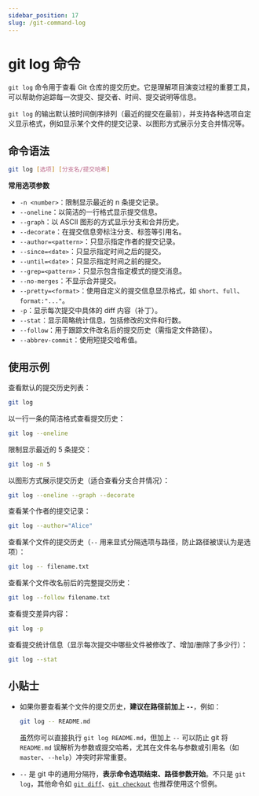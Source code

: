 ```yaml
---
sidebar_position: 17
slug: /git-command-log
---
```


# git log 命令

`git log` 命令用于查看 Git 仓库的提交历史。它是理解项目演变过程的重要工具，可以帮助你追踪每一次提交、提交者、时间、提交说明等信息。

`git log` 的输出默认按时间倒序排列（最近的提交在最前），并支持各种选项自定义显示格式，例如显示某个文件的提交记录、以图形方式展示分支合并情况等。

## 命令语法

```bash
git log [选项] [分支名/提交哈希]
```

**常用选项参数**

- `-n <number>`：限制显示最近的 n 条提交记录。
- `--oneline`：以简洁的一行格式显示提交信息。
- `--graph`：以 ASCII 图形的方式显示分支和合并历史。
- `--decorate`：在提交信息旁标注分支、标签等引用名。
- `--author=<pattern>`：只显示指定作者的提交记录。
- `--since=<date>`：只显示指定时间之后的提交。
- `--until=<date>`：只显示指定时间之前的提交。
- `--grep=<pattern>`：只显示包含指定模式的提交消息。
- `--no-merges`：不显示合并提交。
- `--pretty=<format>`：使用自定义的提交信息显示格式，如 `short`、`full`、`format:"..."`。
- `-p`：显示每次提交中具体的 diff 内容（补丁）。
- `--stat`：显示简略统计信息，包括修改的文件和行数。
- `--follow`：用于跟踪文件改名后的提交历史（需指定文件路径）。
- `--abbrev-commit`：使用短提交哈希值。



## 使用示例

查看默认的提交历史列表：

```bash
git log
```

以一行一条的简洁格式查看提交历史：

```bash
git log --oneline
```

限制显示最近的 5 条提交：

```bash
git log -n 5
```

以图形方式展示提交历史（适合查看分支合并情况）：

```bash
git log --oneline --graph --decorate
```

查看某个作者的提交记录：

```bash
git log --author="Alice"
```

查看某个文件的提交历史（`--` 用来显式分隔选项与路径，防止路径被误认为是选项）：

```bash
git log -- filename.txt
```

查看某个文件改名前后的完整提交历史：

```bash
git log --follow filename.txt
```

查看提交差异内容：

```bash
git log -p
```

查看提交统计信息（显示每次提交中哪些文件被修改了、增加/删除了多少行）：

```bash
git log --stat
```



## 小贴士

- 如果你要查看某个文件的提交历史，**建议在路径前加上 `--`**，例如：

  ```bash
  git log -- README.md
  ```

  虽然你可以直接执行 `git log README.md`，但加上 `--` 可以防止 git 将 `README.md` 误解析为参数或提交哈希，尤其在文件名与参数或引用名（如 `master`、`--help`）冲突时非常重要。

- `--` 是 git 中的通用分隔符，**表示命令选项结束、路径参数开始**。不只是 `git log`，其他命令如 [`git diff`](/git/git-command-diff/)、[`git checkout`](/git/git-command-checkout/) 也推荐使用这个惯例。
